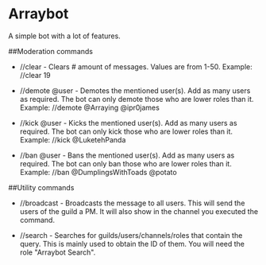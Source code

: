 # Arraybot


A simple bot with a lot of features.


##Moderation commands



* //clear - Clears # amount of messages. Values are from 1-50.
Example: //clear 19

* //demote @user - Demotes the mentioned user(s).
Add as many users as required.
The bot can only demote those who are lower roles than it.
Example: //demote @Arraying @ipr0james

* //kick @user - Kicks the mentioned user(s).
Add as many users as required.
The bot can only kick those who are lower roles than it.
Example: //kick @LuketehPanda

* //ban @user - Bans the mentioned user(s).
Add as many users as required.
The bot can only ban those who are lower roles than it.
Example: //ban @DumplingsWithToads @potato



##Utility commands



* //broadcast <message> - Broadcasts the message to all users.
This will send the users of the guild a PM.
It will also show in the channel you executed the command.

* //search <query> - Searches for guilds/users/channels/roles that contain the query.
This is mainly used to obtain the ID of them.
You will need the role "Arraybot Search".


